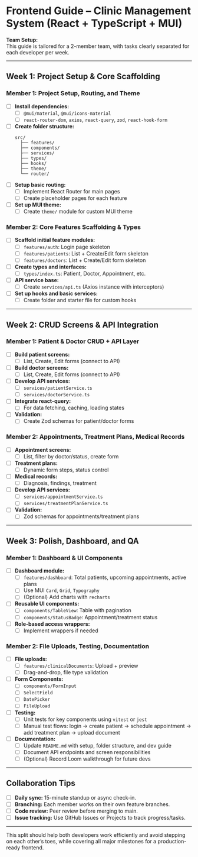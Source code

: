 # Frontend Guide – Clinic Management System (React + TypeScript + MUI)

**Team Setup:**  
This guide is tailored for a 2-member team, with tasks clearly separated for each developer per week.

---

## Week 1: Project Setup & Core Scaffolding

### Member 1: Project Setup, Routing, and Theme

- [ ] **Install dependencies:**  
  - [ ] `@mui/material`, `@mui/icons-material`
  - [ ] `react-router-dom`, `axios`, `react-query`, `zod`, `react-hook-form`
- [ ] **Create folder structure:**  
  ```
  src/
    ├── features/        
    ├── components/      
    ├── services/         
    ├── types/            
    ├── hooks/            
    ├── theme/           
    └── router/           
  ```
- [ ] **Setup basic routing:**  
  - [ ] Implement React Router for main pages
  - [ ] Create placeholder pages for each feature
- [ ] **Set up MUI theme:**  
  - [ ] Create `theme/` module for custom MUI theme

### Member 2: Core Features Scaffolding & Types

- [ ] **Scaffold initial feature modules:**  
  - [ ] `features/auth`: Login page skeleton
  - [ ] `features/patients`: List + Create/Edit form skeleton
  - [ ] `features/doctors`: List + Create/Edit form skeleton
- [ ] **Create types and interfaces:**  
  - [ ] `types/index.ts`: Patient, Doctor, Appointment, etc.
- [ ] **API service base:**  
  - [ ] Create `services/api.ts` (Axios instance with interceptors)
- [ ] **Set up hooks and basic services:**  
  - [ ] Create folder and starter file for custom hooks

---

## Week 2: CRUD Screens & API Integration

### Member 1: Patient & Doctor CRUD + API Layer

- [ ] **Build patient screens:**  
  - [ ] List, Create, Edit forms (connect to API)
- [ ] **Build doctor screens:**  
  - [ ] List, Create, Edit forms (connect to API)
- [ ] **Develop API services:**  
  - [ ] `services/patientService.ts`
  - [ ] `services/doctorService.ts`
- [ ] **Integrate react-query:**  
  - [ ] For data fetching, caching, loading states
- [ ] **Validation:**  
  - [ ] Create Zod schemas for patient/doctor forms

### Member 2: Appointments, Treatment Plans, Medical Records

- [ ] **Appointment screens:**  
  - [ ] List, filter by doctor/status, create form
- [ ] **Treatment plans:**  
  - [ ] Dynamic form steps, status control
- [ ] **Medical records:**  
  - [ ] Diagnosis, findings, treatment
- [ ] **Develop API services:**  
  - [ ] `services/appointmentService.ts`
  - [ ] `services/treatmentPlanService.ts`
- [ ] **Validation:**  
  - [ ] Zod schemas for appointments/treatment plans

---

## Week 3: Polish, Dashboard, and QA

### Member 1: Dashboard & UI Components

- [ ] **Dashboard module:**  
  - [ ] `features/dashboard`: Total patients, upcoming appointments, active plans
  - [ ] Use MUI `Card`, `Grid`, `Typography`
  - [ ] (Optional) Add charts with `recharts`
- [ ] **Reusable UI components:**  
  - [ ] `components/TableView`: Table with pagination
  - [ ] `components/StatusBadge`: Appointment/treatment status
- [ ] **Role-based access wrappers:**  
  - [ ] Implement wrappers if needed

### Member 2: File Uploads, Testing, Documentation

- [ ] **File uploads:**  
  - [ ] `features/clinicalDocuments`: Upload + preview
  - [ ] Drag-and-drop, file type validation
- [ ] **Form Components:**  
  - [ ] `components/FormInput`
  - [ ] `SelectField`
  - [ ] `DatePicker`
  - [ ] `FileUpload`
- [ ] **Testing:**  
  - [ ] Unit tests for key components using `vitest` or `jest`
  - [ ] Manual test flows: login → create patient → schedule appointment → add treatment plan → upload document
- [ ] **Documentation:**  
  - [ ] Update `README.md` with setup, folder structure, and dev guide
  - [ ] Document API endpoints and screen responsibilities
  - [ ] (Optional) Record Loom walkthrough for future devs

---

## Collaboration Tips

- [ ] **Daily sync:** 15-minute standup or async check-in.
- [ ] **Branching:** Each member works on their own feature branches.
- [ ] **Code review:** Peer review before merging to main.
- [ ] **Issue tracking:** Use GitHub Issues or Projects to track progress/tasks.

---

This split should help both developers work efficiently and avoid stepping on each other’s toes, while covering all major milestones for a production-ready frontend.
